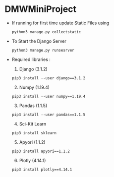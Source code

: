 # DMWMiniProject

- If running for first time update Static Files using

  `python3 manage.py collectstatic`


- To Start the Django Server
  
  `python3 manage.py runsesrver`

- Required libraries : 
    1. Django (3.1.2)
  
     `pip3 install --user django==3.1.2`
    
    2. Numpy (1.19.4)
  
     `pip3 install --user numpy==1.19.4`
  
    3. Pandas (1.1.5)
  
     `pip3 install --user pandas==1.1.5`
    
    4. Sci-Kit Learn
  
     `pip3 install sklearn`
  
    5. Apyori (1.1.2)
  
     `pip3 install apyori==1.1.2`
  
    6. Plotly (4.14.1)
  
     `pip3 install plotly==4.14.1`
